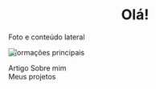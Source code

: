 

<h1 align="center">Olá!</h1>
<aside><p>Foto e conteúdo lateral</p></aside>
<img src= "https://media.discordapp.net/attachments/816888490955636747/864919456953401354/31_Sem_Titulo_20210714034422.png?width=497&height=672" style = "position: fixed; margin: bottom: 100%">
<main>
<p>Informações principais</p>
<article>Artigo Sobre mim</article>
</main>

<article>Meus projetos</article>
<!--
**amandadantasds/amandadantasds** is a ✨ _special_ ✨ repository because its `README.md` (this file) appears on your GitHub profile.

Here are some ideas to get you started:

- 🔭 I’m currently working on ...
- 🌱 I’m currently learning ...
- 👯 I’m looking to collaborate on ...
- 🤔 I’m looking for help with ...
- 💬 Ask me about ...
- 📫 How to reach me: ...
- 😄 Pronouns: ...
- ⚡ Fun fact: ...
-->
